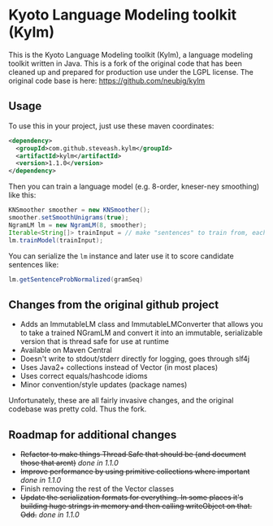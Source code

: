 # Kyoto Language Modeling toolkit (Kylm)

This is the Kyoto Language Modeling toolkit (Kylm), a language modeling toolkit written in Java.  This is a fork of the original code that has been cleaned up and prepared for production use under the LGPL license. The original code base is here: https://github.com/neubig/kylm

## Usage
To use this in your project, just use these maven coordinates:

```xml
<dependency>
  <groupId>com.github.steveash.kylm</groupId>
  <artifactId>kylm</artifactId>
  <version>1.1.0</version>
</dependency>
```

Then you can train a language model (e.g. 8-order, kneser-ney smoothing) like this:

```java
KNSmoother smoother = new KNSmoother();
smoother.setSmoothUnigrams(true);
NgramLM lm = new NgramLM(8, smoother);
Iterable<String[]> trainInput = // make "sentences" to train from, each sentence is a String[] of tokens
lm.trainModel(trainInput);
```

You can serialize the `lm` instance and later use it to score candidate sentences like:

```java
lm.getSentenceProbNormalized(gramSeq)
```

## Changes from the original github project
* Adds an ImmutableLM class and ImmutableLMConverter that allows you to take a trained NGramLM and convert it into an immutable, serializable version that is thread safe for use at runtime
* Available on Maven Central
* Doesn't write to stdout/stderr directly for logging, goes through slf4j
* Uses Java2+ collections instead of Vector (in most places)
* Uses correct equals/hashcode idioms
* Minor convention/style updates (package names)

Unfortunately, these are all fairly invasive changes, and the original codebase was pretty cold. Thus the fork.

## Roadmap for additional changes
* ~~Refactor to make things Thread Safe that should be (and document those that arent)~~ _done in 1.1.0_
* ~~Improve performance by using primitive collections where important~~ _done in 1.1.0_
* Finish removing the rest of the Vector classes
* ~~Update the serialization formats for everything. In some places it's building huge strings in memory and then calling writeObject on that. Odd.~~ _done in 1.1.0_
